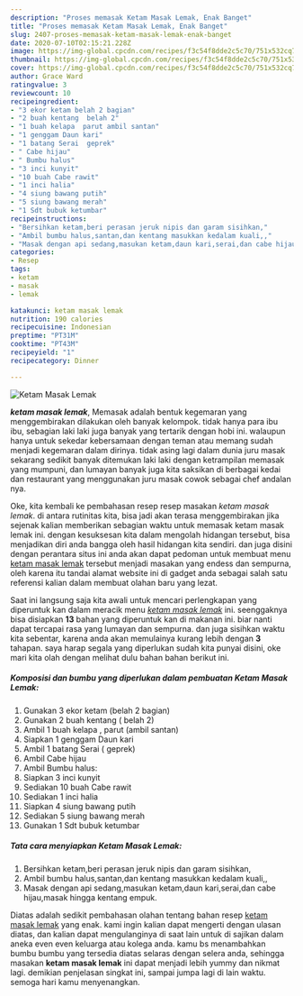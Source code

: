 ```yaml
---
description: "Proses memasak Ketam Masak Lemak, Enak Banget"
title: "Proses memasak Ketam Masak Lemak, Enak Banget"
slug: 2407-proses-memasak-ketam-masak-lemak-enak-banget
date: 2020-07-10T02:15:21.228Z
image: https://img-global.cpcdn.com/recipes/f3c54f8dde2c5c70/751x532cq70/ketam-masak-lemak-foto-resep-utama.jpg
thumbnail: https://img-global.cpcdn.com/recipes/f3c54f8dde2c5c70/751x532cq70/ketam-masak-lemak-foto-resep-utama.jpg
cover: https://img-global.cpcdn.com/recipes/f3c54f8dde2c5c70/751x532cq70/ketam-masak-lemak-foto-resep-utama.jpg
author: Grace Ward
ratingvalue: 3
reviewcount: 10
recipeingredient:
- "3 ekor ketam belah 2 bagian"
- "2 buah kentang  belah 2"
- "1 buah kelapa  parut ambil santan"
- "1 genggam Daun kari"
- "1 batang Serai  geprek"
- " Cabe hijau"
- " Bumbu halus"
- "3 inci kunyit"
- "10 buah Cabe rawit"
- "1 inci halia"
- "4 siung bawang putih"
- "5 siung bawang merah"
- "1 Sdt bubuk ketumbar"
recipeinstructions:
- "Bersihkan ketam,beri perasan jeruk nipis dan garam sisihkan,"
- "Ambil bumbu halus,santan,dan kentang masukkan kedalam kuali,,"
- "Masak dengan api sedang,masukan ketam,daun kari,serai,dan cabe hijau,masak hingga kentang empuk."
categories:
- Resep
tags:
- ketam
- masak
- lemak

katakunci: ketam masak lemak 
nutrition: 190 calories
recipecuisine: Indonesian
preptime: "PT31M"
cooktime: "PT43M"
recipeyield: "1"
recipecategory: Dinner

---
```



![Ketam Masak Lemak](https://img-global.cpcdn.com/recipes/f3c54f8dde2c5c70/751x532cq70/ketam-masak-lemak-foto-resep-utama.jpg)

<b><i>ketam masak lemak</i></b>, Memasak adalah bentuk kegemaran yang menggembirakan dilakukan oleh banyak kelompok. tidak hanya para ibu ibu, sebagian laki laki juga banyak yang tertarik dengan hobi ini. walaupun hanya untuk sekedar kebersamaan dengan teman atau memang sudah menjadi kegemaran dalam dirinya. tidak asing lagi dalam dunia juru masak sekarang sedikit banyak ditemukan laki laki dengan ketrampilan memasak yang mumpuni, dan lumayan banyak juga kita saksikan di berbagai kedai dan restaurant yang menggunakan juru masak cowok sebagai chef andalan nya.

Oke, kita kembali ke pembahasan resep resep masakan <i>ketam masak lemak</i>. di antara rutinitas kita, bisa jadi akan terasa menggembirakan jika sejenak kalian memberikan sebagian waktu untuk memasak ketam masak lemak ini. dengan kesuksesan kita dalam mengolah hidangan tersebut, bisa menjadikan diri anda bangga oleh hasil hidangan kita sendiri. dan juga disini dengan perantara situs ini anda akan dapat pedoman untuk membuat menu <u>ketam masak lemak</u> tersebut menjadi masakan yang endess dan sempurna, oleh karena itu tandai alamat website ini di gadget anda sebagai salah satu referensi kalian dalam membuat olahan baru yang lezat.




Saat ini langsung saja kita awali untuk mencari perlengkapan yang diperuntuk kan dalam meracik menu <u><i>ketam masak lemak</i></u> ini. seenggaknya bisa disiapkan <b>13</b> bahan yang diperuntuk kan di makanan ini. biar nanti dapat tercapai rasa yang lumayan dan sempurna. dan juga sisihkan waktu kita sebentar, karena anda akan memulainya kurang lebih dengan <b>3</b> tahapan. saya harap segala yang diperlukan sudah kita punyai disini, oke mari kita olah dengan melihat dulu bahan bahan berikut ini.

<!--inarticleads1-->

##### Komposisi dan bumbu yang diperlukan dalam pembuatan Ketam Masak Lemak:

1. Gunakan 3 ekor ketam (belah 2 bagian)
1. Gunakan 2 buah kentang ( belah 2)
1. Ambil 1 buah kelapa , parut (ambil santan)
1. Siapkan 1 genggam Daun kari
1. Ambil 1 batang Serai ( geprek)
1. Ambil  Cabe hijau
1. Ambil  Bumbu halus:
1. Siapkan 3 inci kunyit
1. Sediakan 10 buah Cabe rawit
1. Sediakan 1 inci halia
1. Siapkan 4 siung bawang putih
1. Sediakan 5 siung bawang merah
1. Gunakan 1 Sdt bubuk ketumbar




<!--inarticleads2-->

##### Tata cara menyiapkan Ketam Masak Lemak:

1. Bersihkan ketam,beri perasan jeruk nipis dan garam sisihkan,
1. Ambil bumbu halus,santan,dan kentang masukkan kedalam kuali,,
1. Masak dengan api sedang,masukan ketam,daun kari,serai,dan cabe hijau,masak hingga kentang empuk.




Diatas adalah sedikit pembahasan olahan tentang bahan resep <u>ketam masak lemak</u> yang enak. kami ingin kalian dapat mengerti dengan ulasan diatas, dan kalian dapat mengulanginya di saat lain untuk di sajikan dalam aneka even even keluarga atau kolega anda. kamu bs menambahkan bumbu bumbu yang tersedia diatas selaras dengan selera anda, sehingga masakan <b>ketam masak lemak</b> ini dapat menjadi lebih yummy dan nikmat lagi. demikian penjelasan singkat ini, sampai jumpa lagi di lain waktu. semoga hari kamu menyenangkan.
